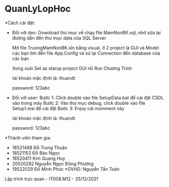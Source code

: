 # QuanLyLopHoc
*Cách cài đặt:
- Đối với dev:
	Download thư mục về chạy file MamNonBK.sql, nhớ sửa lại đường dẫn đến thư mục data của SQL Server 

	Mở file TruongMamNonBK.sln bằng visual, ở 2 project là GUI và Model các bạn tìm đến file App.Config và sử lại Connection đến database của các bạn

	<connectionStrings>
	<add name="MamNonBK" connectionString="metadata=res://*/Model.csdl|res://*/Model.ssdl|res://*/Model.msl;provider=System.Data.SqlClient;provider connection string=&quot;data source=.;initial catalog=MamNonBK;persist security info=True;user id=sa;password=123abc;MultipleActiveResultSets=True;App=EntityFramework&quot;" providerName="System.Data.EntityClient" /> </connectionStrings>
	Xong xuôi Set as starup project GUI rồi Run Chương Trình

	tài khoản mặc định là: thuandt

	password: 123abc


- Đối với user:
	Bước 1: Click double vào file SetupData.bat để cài đặt CSDL vào trong máy
	Bước 2: Vào thư mục debug, click double vào file Setup1.msi để cài đặt
	Bước 3: Enjoy cái momment này

	tài khoản mặc định là: thuandt

	password: 123abc
	
*Thành viên tham gia:
- 18521468 Đỗ Trung Thuận	
- 18521153 Đỗ Bảo Ngọc	
- 18520411 Kim Quang Huy
- 20520282 Nguyễn Ngọc Đông Phương	
- 19522029 Đỗ Minh Phúc
*GVHD: Nguyễn Tấn Toàn

Lập trình trực quan - IT008.M12 - 25/12/2021

